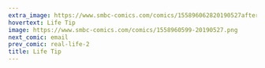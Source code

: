 ```yaml
---
extra_image: https://www.smbc-comics.com/comics/155896062820190527after (1).png
hovertext: Life Tip
image: https://www.smbc-comics.com/comics/1558960599-20190527.png
next_comic: email
prev_comic: real-life-2
title: Life Tip
---
```



